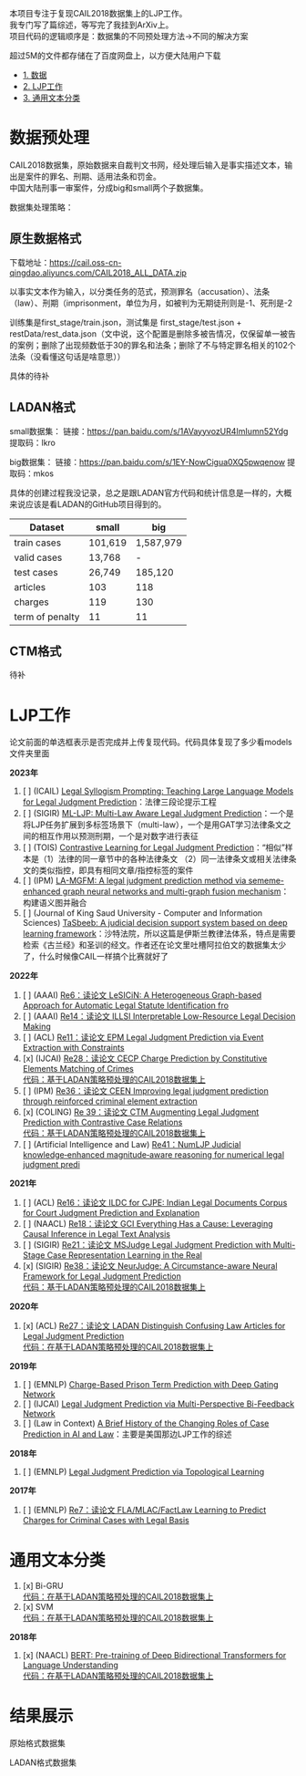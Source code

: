 本项目专注于复现CAIL2018数据集上的LJP工作。  
我专门写了篇综述，等写完了我挂到ArXiv上。  
项目代码的逻辑顺序是：数据集的不同预处理方法→不同的解决方案

超过5M的文件都存储在了百度网盘上，以方便大陆用户下载

* [1. 数据](#数据)
* [2. LJP工作](#LJP工作)
* [3. 通用文本分类](#通用文本分类)

# 数据预处理
CAIL2018数据集，原始数据来自裁判文书网，经处理后输入是事实描述文本，输出是案件的罪名、刑期、适用法条和罚金。  
中国大陆刑事一审案件，分成big和small两个子数据集。  

数据集处理策略：
## 原生数据格式
下载地址：<https://cail.oss-cn-qingdao.aliyuncs.com/CAIL2018_ALL_DATA.zip>

以事实文本作为输入，以分类任务的范式，预测罪名（accusation）、法条（law）、刑期（imprisonment，单位为月，如被判为无期徒刑则是-1、死刑是-2

训练集是first_stage/train.json，测试集是 first_stage/test.json + restData/rest_data.json（文中说，这个配置是删除多被告情况，仅保留单一被告的案例；删除了出现频数低于30的罪名和法条；删除了不与特定罪名相关的102个法条（没看懂这句话是啥意思））

具体的待补
## LADAN格式
small数据集：
链接：https://pan.baidu.com/s/1AVayyvozUR4ImIumn52Ydg 
提取码：lkro 

big数据集：
链接：https://pan.baidu.com/s/1EY-NowCigua0XQ5pwqenow 
提取码：mkos 

具体的创建过程我没记录，总之是跟LADAN官方代码和统计信息是一样的，大概来说应该是看LADAN的GitHub项目得到的。

|**Dataset**|**small**|**big**|
|--|--|--|
|train cases|101,619|1,587,979|
|valid cases|13,768|-|
|test cases|26,749|185,120|
|articles|103|118|
|charges|119|130|
|term of penalty|11|11|
## CTM格式
待补
# LJP工作
论文前面的单选框表示是否完成并上传复现代码。代码具体复现了多少看models文件夹里面

**2023年**  
1. [ ] (ICAIL) [Legal Syllogism Prompting: Teaching Large Language Models for Legal Judgment Prediction](https://arxiv.org/abs/2307.08321)：法律三段论提示工程
2. [ ] (SIGIR) [ML-LJP: Multi-Law Aware Legal Judgment Prediction](https://dl.acm.org/doi/10.1145/3539618.3591731)：一个是将LJP任务扩展到多标签场景下（multi-law），一个是用GAT学习法律条文之间的相互作用以预测刑期，一个是对数字进行表征
3. [ ] (TOIS) [Contrastive Learning for Legal Judgment Prediction](https://dl.acm.org/doi/abs/10.1145/3580489)：“相似”样本是（1）法律的同一章节中的各种法律条文 （2）同一法律条文或相关法律条文的类似指控，即具有相同文章/指控标签的案件
2. [ ] (IPM) [LA-MGFM: A legal judgment prediction method via sememe-enhanced graph neural networks and multi-graph fusion mechanism](https://www.sciencedirect.com/science/article/pii/S0306457323001929)：构建语义图并融合
5. [ ] (Journal of King Saud University - Computer and Information Sciences) [TaSbeeb: A judicial decision support system based on deep learning framework](https://www.sciencedirect.com/science/article/pii/S1319157823002495)：沙特法院，所以这篇是伊斯兰教律法体系，特点是需要检索《古兰经》和圣训的经文。作者还在论文里吐槽阿拉伯文的数据集太少了，什么时候像CAIL一样搞个比赛就好了

**2022年**  
1. [ ] (AAAI) [Re6：读论文 LeSICiN: A Heterogeneous Graph-based Approach for Automatic Legal Statute Identification fro](https://blog.csdn.net/PolarisRisingWar/article/details/125192379)  
2. [ ] (AAAI) [Re14：读论文 ILLSI Interpretable Low-Resource Legal Decision Making](https://blog.csdn.net/PolarisRisingWar/article/details/126033696)
2. [ ] (ACL) [Re11：读论文 EPM Legal Judgment Prediction via Event Extraction with Constraints](https://blog.csdn.net/PolarisRisingWar/article/details/126029464)
3. [x] (IJCAI) [Re28：读论文 CECP Charge Prediction by Constitutive Elements Matching of Crimes](https://blog.csdn.net/PolarisRisingWar/article/details/126484229)  
[代码：基于LADAN策略预处理的CAIL2018数据集上](models/CECP)
4. [ ] (IPM) [Re36：读论文 CEEN Improving legal judgment prediction through reinforced criminal element extraction](https://blog.csdn.net/PolarisRisingWar/article/details/127557195)
5. [x] (COLING) [Re 39：读论文 CTM Augmenting Legal Judgment Prediction with Contrastive Case Relations](https://blog.csdn.net/PolarisRisingWar/article/details/127515132)  
[代码：基于LADAN策略预处理的CAIL2018数据集上](models/CTM)
6. [ ] (Artificial Intelligence and Law) [Re41：NumLJP Judicial knowledge‑enhanced magnitude‑aware reasoning for numerical legal judgment predi](https://link.springer.com/article/10.1007/s10506-022-09337-4)

**2021年**  
1. [ ] (ACL) [Re16：读论文 ILDC for CJPE: Indian Legal Documents Corpus for Court Judgment Prediction and Explanation](https://blog.csdn.net/PolarisRisingWar/article/details/126037188)
2. [ ] (NAACL) [Re18：读论文 GCI Everything Has a Cause: Leveraging Causal Inference in Legal Text Analysis](https://blog.csdn.net/PolarisRisingWar/article/details/126038513)
3. [ ] (SIGIR) [Re21：读论文 MSJudge Legal Judgment Prediction with Multi-Stage Case Representation Learning in the Real](https://blog.csdn.net/PolarisRisingWar/article/details/126054985)
4. [x] (SIGIR) [Re38：读论文 NeurJudge: A Circumstance-aware Neural Framework for Legal Judgment Prediction](https://blog.csdn.net/PolarisRisingWar/article/details/128243315)  
[代码：基于LADAN策略预处理的CAIL2018数据集上](models/NeurJudge/CAIL2018_LADAN)


**2020年**  
1. [x] (ACL) [Re27：读论文 LADAN Distinguish Confusing Law Articles for Legal Judgment Prediction](https://blog.csdn.net/PolarisRisingWar/article/details/126472752)  
[代码：在基于LADAN策略预处理的CAIL2018数据集上](models/LADAN/CAIL2018_LADAN)

**2019年**
1. [ ] (EMNLP) [Charge-Based Prison Term Prediction with Deep Gating Network](https://aclanthology.org/D19-1667/)
2. [ ] (IJCAI) [Legal Judgment Prediction via Multi-Perspective Bi-Feedback Network](https://arxiv.org/abs/1905.03969)
3. [ ] (Law in Context) [A Brief History of the Changing Roles of Case Prediction in AI and Law](https://journals.latrobe.edu.au/index.php/law-in-context/article/view/88)：主要是美国那边LJP工作的综述

**2018年**
1. [ ] (EMNLP) [Legal Judgment Prediction via Topological Learning](https://aclanthology.org/D18-1390/)

**2017年**  
1. [ ] (EMNLP) [Re7：读论文 FLA/MLAC/FactLaw Learning to Predict Charges for Criminal Cases with Legal Basis](https://blog.csdn.net/PolarisRisingWar/article/details/125957914)

# 通用文本分类
1. [x] Bi-GRU  
[代码：在基于LADAN策略预处理的CAIL2018数据集上](models/BiGRU/CAIL2018_LADAN)
2. [x] SVM  
[代码：在基于LADAN策略预处理的CAIL2018数据集上](models/BiGRU/CAIL2018_LADAN)

**2018年**
1. [x] (NAACL) [BERT: Pre-training of Deep Bidirectional Transformers for Language Understanding](https://aclanthology.org/N19-1423/)  
[代码：在基于LADAN策略预处理的CAIL2018数据集上](models/BERT/CAIL2018_LADAN)
# 结果展示
原始格式数据集

LADAN格式数据集